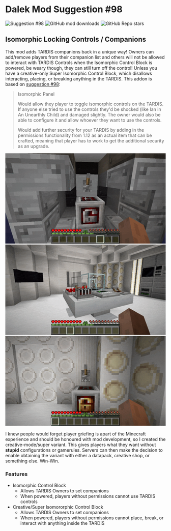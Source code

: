 # Dalek Mod Suggestion #98

![Suggestion #98](https://img.shields.io/badge/suggestion-98-blue)
![GitHub mod downloads](https://img.shields.io/github/downloads/bug1312/dm_suggestion_mods/v1.0.0%2B98/total?label=downloads)
![GitHub Repo stars](https://img.shields.io/github/stars/bug1312/dm_suggestion_mods)

## Isomorphic Locking Controls / Companions

This mod adds TARDIS companions back in a unique way! Owners can add/remove players from their companion list and others will not be allowed to interact with TARDIS Controls when the Isomorphic Control Block is powered, be weary though, they can still turn off the control! Unless you have a creative-only Super Isomorphic Control Block, which disallows interacting, placing, or breaking anything in the TARDIS. This addon is based on [suggestion #98](https://discord.com/channels/217396856550981633/273107511400464384/929046505850032169):
> Isomorphic Panel
>
> Would allow they player to toggle isomorphic controls on the TARDIS. If anyone else tried to use the controls they'd be shocked (like Ian in An Unearthly Child) and damaged slightly. The owner would also be able to configure it and allow whoever they want to use the controls.
>
> Would add further security for your TARDIS by adding in the permissions functionality from 1.12 as an actual item that can be crafted, meaning that player has to work to get the additional security as an upgrade.

![Player activates a Isomorphic Control Block and sets a companion](.images/companions.gif)
![Player can't use controls, but can break blocks!](.images/no-perms.gif)
![Player not allowed to do anything because of a Super Isomorphic Control Block](.images/super.gif)

I knew people would forget player griefing is apart of the Minecraft experience and should be honoured with mod development, so I created the creative-mode/super variant. This gives players what they want without **stupid** configurations or gamerules. Servers can then make the decision to enable obtaining the variant with either a datapack, creative shop, or something else. Win-Win.

### Features

- Isomorphic Control Block
  - Allows TARDIS Owners to set companions
  - When powered, players without permissions cannot use TARDIS controls
- Creative/Super Isomororphic Control Block
  - Allows TARDIS Owners to set companions
  - When powered, players without permissions cannot place, break, or interact with anything inside the TARDIS